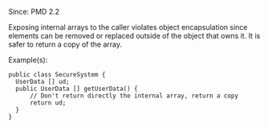Since: PMD 2.2

Exposing internal arrays to the caller violates object encapsulation since elements can be 
removed or replaced outside of the object that owns it. It is safer to return a copy of the array.

Example(s):
```
public class SecureSystem {
  UserData [] ud;
  public UserData [] getUserData() {
      // Don't return directly the internal array, return a copy
      return ud;
  }
}
```
